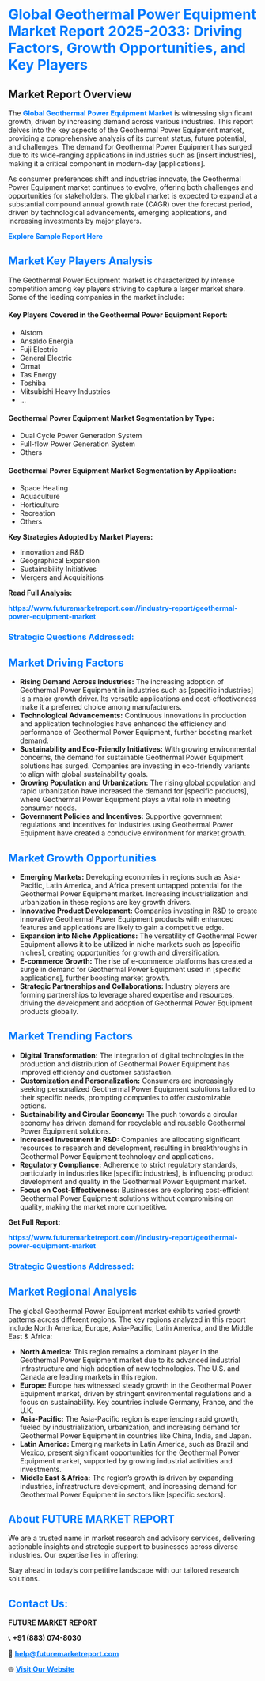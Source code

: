 <h1 style="color: #007BFF;">Global Geothermal Power Equipment Market Report 2025-2033: Driving Factors, Growth Opportunities, and Key Players</h1>

<section id="overview">
<h2>Market Report Overview</h2>
<p>The <a href="https://www.futuremarketreport.com//industry-report/geothermal-power-equipment-market" style="color: #007BFF; text-decoration: none;"><strong>Global Geothermal Power Equipment Market</strong></a> is witnessing significant growth, driven by increasing demand across various industries. This report delves into the key aspects of the Geothermal Power Equipment market, providing a comprehensive analysis of its current status, future potential, and challenges. The demand for Geothermal Power Equipment has surged due to its wide-ranging applications in industries such as [insert industries], making it a critical component in modern-day [applications].</p>
<p>As consumer preferences shift and industries innovate, the Geothermal Power Equipment market continues to evolve, offering both challenges and opportunities for stakeholders. The global market is expected to expand at a substantial compound annual growth rate (CAGR) over the forecast period, driven by technological advancements, emerging applications, and increasing investments by major players.</p>
</section>

<section id="overview">
<p><a href="https://www.futuremarketreport.com//request-sample/reportId=91187" style="color: #007BFF; text-decoration: none;"><strong>Explore Sample Report Here</strong></a></p>
</section>

<section id="key-players">
<h2 style="color: #007BFF;">Market Key Players Analysis</h2>
<p>The Geothermal Power Equipment market is characterized by intense competition among key players striving to capture a larger market share. Some of the leading companies in the market include:</p>
<h4>Key Players Covered in the Geothermal Power Equipment Report:</h4>
<ul><li>Alstom</li><li>Ansaldo Energia</li><li>Fuji Electric</li><li>General Electric</li><li>Ormat</li><li>Tas Energy</li><li>Toshiba</li><li>Mitsubishi Heavy Industries</li><li>...</li></ul>
<h4>Geothermal Power Equipment Market Segmentation by Type:</h4>
<ul><li>Dual Cycle Power Generation System</li><li>Full-flow Power Generation System</li><li>Others</li></ul>

<h4>Geothermal Power Equipment Market Segmentation by Application:</h4>
<ul><li>Space Heating</li><li>Aquaculture</li><li>Horticulture</li><li>Recreation</li><li>Others</li></ul>
<p><strong>Key Strategies Adopted by Market Players:</strong></p>
<ul>
<li>Innovation and R&D</li>
<li>Geographical Expansion</li>
<li>Sustainability Initiatives</li>
<li>Mergers and Acquisitions</li>
</ul>
</section>

<section>
<p><strong>Read Full Analysis: </strong></p><a href="https://www.futuremarketreport.com//industry-report/geothermal-power-equipment-market" style="color: #007BFF; text-decoration: none;"><strong>https://www.futuremarketreport.com//industry-report/geothermal-power-equipment-market</strong></a>
<h3 style="color: #007BFF;">Strategic Questions Addressed:</h3>
</section>

<section id="driving-factors">
<h2 style="color: #007BFF;">Market Driving Factors</h2>
<ul>
<li><strong>Rising Demand Across Industries:</strong> The increasing adoption of Geothermal Power Equipment in industries such as [specific industries] is a major growth driver. Its versatile applications and cost-effectiveness make it a preferred choice among manufacturers.</li>
<li><strong>Technological Advancements:</strong> Continuous innovations in production and application technologies have enhanced the efficiency and performance of Geothermal Power Equipment, further boosting market demand.</li>
<li><strong>Sustainability and Eco-Friendly Initiatives:</strong> With growing environmental concerns, the demand for sustainable Geothermal Power Equipment solutions has surged. Companies are investing in eco-friendly variants to align with global sustainability goals.</li>
<li><strong>Growing Population and Urbanization:</strong> The rising global population and rapid urbanization have increased the demand for [specific products], where Geothermal Power Equipment plays a vital role in meeting consumer needs.</li>
<li><strong>Government Policies and Incentives:</strong> Supportive government regulations and incentives for industries using Geothermal Power Equipment have created a conducive environment for market growth.</li>
</ul>
</section>

<section id="growth-opportunities">
<h2 style="color: #007BFF;">Market Growth Opportunities</h2>
<ul>
<li><strong>Emerging Markets:</strong> Developing economies in regions such as Asia-Pacific, Latin America, and Africa present untapped potential for the Geothermal Power Equipment market. Increasing industrialization and urbanization in these regions are key growth drivers.</li>
<li><strong>Innovative Product Development:</strong> Companies investing in R&D to create innovative Geothermal Power Equipment products with enhanced features and applications are likely to gain a competitive edge.</li>
<li><strong>Expansion into Niche Applications:</strong> The versatility of Geothermal Power Equipment allows it to be utilized in niche markets such as [specific niches], creating opportunities for growth and diversification.</li>
<li><strong>E-commerce Growth:</strong> The rise of e-commerce platforms has created a surge in demand for Geothermal Power Equipment used in [specific applications], further boosting market growth.</li>
<li><strong>Strategic Partnerships and Collaborations:</strong> Industry players are forming partnerships to leverage shared expertise and resources, driving the development and adoption of Geothermal Power Equipment products globally.</li>
</ul>
</section>

<section id="trending-factors">
<h2 style="color: #007BFF;">Market Trending Factors</h2>
<ul>
<li><strong>Digital Transformation:</strong> The integration of digital technologies in the production and distribution of Geothermal Power Equipment has improved efficiency and customer satisfaction.</li>
<li><strong>Customization and Personalization:</strong> Consumers are increasingly seeking personalized Geothermal Power Equipment solutions tailored to their specific needs, prompting companies to offer customizable options.</li>
<li><strong>Sustainability and Circular Economy:</strong> The push towards a circular economy has driven demand for recyclable and reusable Geothermal Power Equipment solutions.</li>
<li><strong>Increased Investment in R&D:</strong> Companies are allocating significant resources to research and development, resulting in breakthroughs in Geothermal Power Equipment technology and applications.</li>
<li><strong>Regulatory Compliance:</strong> Adherence to strict regulatory standards, particularly in industries like [specific industries], is influencing product development and quality in the Geothermal Power Equipment market.</li>
<li><strong>Focus on Cost-Effectiveness:</strong> Businesses are exploring cost-efficient Geothermal Power Equipment solutions without compromising on quality, making the market more competitive.</li>
</ul>
</section>

<section>
<p><strong>Get Full Report: </strong></p><a href="https://www.futuremarketreport.com//industry-report/geothermal-power-equipment-market" style="color: #007BFF; text-decoration: none;"><strong>https://www.futuremarketreport.com//industry-report/geothermal-power-equipment-market</strong></a>
<h3 style="color: #007BFF;">Strategic Questions Addressed:</h3>
</section>


<section id="regional-analysis">
<h2 style="color: #007BFF;">Market Regional Analysis</h2>
<p>The global Geothermal Power Equipment market exhibits varied growth patterns across different regions. The key regions analyzed in this report include North America, Europe, Asia-Pacific, Latin America, and the Middle East & Africa:</p>
<ul>
<li><strong>North America:</strong> This region remains a dominant player in the Geothermal Power Equipment market due to its advanced industrial infrastructure and high adoption of new technologies. The U.S. and Canada are leading markets in this region.</li>
<li><strong>Europe:</strong> Europe has witnessed steady growth in the Geothermal Power Equipment market, driven by stringent environmental regulations and a focus on sustainability. Key countries include Germany, France, and the U.K.</li>
<li><strong>Asia-Pacific:</strong> The Asia-Pacific region is experiencing rapid growth, fueled by industrialization, urbanization, and increasing demand for Geothermal Power Equipment in countries like China, India, and Japan.</li>
<li><strong>Latin America:</strong> Emerging markets in Latin America, such as Brazil and Mexico, present significant opportunities for the Geothermal Power Equipment market, supported by growing industrial activities and investments.</li>
<li><strong>Middle East & Africa:</strong> The region’s growth is driven by expanding industries, infrastructure development, and increasing demand for Geothermal Power Equipment in sectors like [specific sectors].</li>
</ul>
</section>

<footer>
<h2 style="color: #007BFF;">About FUTURE MARKET REPORT</h2>
<p>We are a trusted name in market research and advisory services, delivering actionable insights and strategic support to businesses across diverse industries. Our expertise lies in offering:</p>

<p>Stay ahead in today’s competitive landscape with our tailored research solutions.</p>

<h2 style="color: #007BFF;">Contact Us:</h2>
<p><strong>FUTURE MARKET REPORT</strong></p>
<p>📞 <strong>+91 (883) 074-8030</strong></p>
<p>📧 <strong><a href="mailto:help@futuremarketreport.com" style="color: #007BFF;">help@futuremarketreport.com</a></strong></p>
<p>🌐 <strong><a href="https://www.futuremarketreport.com/" style="color: #007BFF;">Visit Our Website</a></strong></p>
</footer>